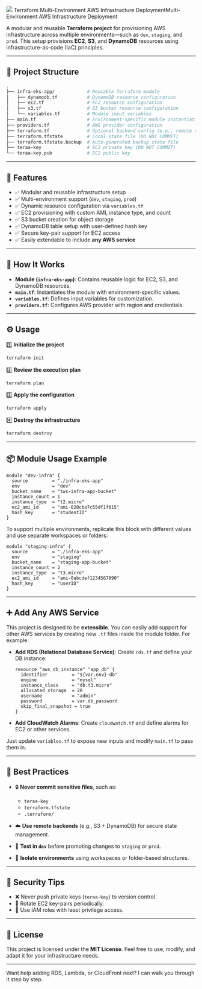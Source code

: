 

![](https://www.vectorlogo.zone/logos/terraformio/terraformio-icon.svg) Terraform Multi-Environment AWS Infrastructure DeploymentMulti-Environment AWS Infrastructure Deployment

A modular and reusable **Terraform project** for provisioning AWS infrastructure across multiple environments—such as `dev`, `staging`, and `prod`. This setup provisions **EC2**, **S3**, and **DynamoDB** resources using infrastructure-as-code (IaC) principles.

----------

## 📁 Project Structure

```bash
.
├── infra-eks-app/            # Reusable Terraform module
│   ├── dynamodb.tf           # DynamoDB resource configuration
│   ├── ec2.tf                # EC2 resource configuration
│   ├── s3.tf                 # S3 bucket resource configuration
│   └── variables.tf          # Module input variables
├── main.tf                   # Environment-specific module instantiation
├── providers.tf              # AWS provider configuration
├── terraform.tf              # Optional backend config (e.g., remote state)
├── terraform.tfstate         # Local state file (DO NOT COMMIT)
├── terraform.tfstate.backup  # Auto-generated backup state file
├── teraa-key                 # EC2 private key (DO NOT COMMIT)
└── teraa-key.pub             # EC2 public key

```

----------

## 🚀 Features

-   ✅ Modular and reusable infrastructure setup
-   ✅ Multi-environment support (`dev`, `staging`, `prod`)
-   ✅ Dynamic resource configuration via `variables.tf`
-   ✅ EC2 provisioning with custom AMI, instance type, and count
-   ✅ S3 bucket creation for object storage
-   ✅ DynamoDB table setup with user-defined hash key
-   ✅ Secure key-pair support for EC2 access
-   ✅ Easily extendable to include **any AWS service**

----------

## 🧱 How It Works

-   **Module (`infra-eks-app`)**: Contains reusable logic for EC2, S3, and DynamoDB resources.
-   **`main.tf`**: Instantiates the module with environment-specific values.
-   **`variables.tf`**: Defines input variables for customization.
-   **`providers.tf`**: Configures AWS provider with region and credentials.

----------

## ⚙️ Usage

1️⃣ **Initialize the project**

```bash
terraform init

```

2️⃣ **Review the execution plan**

```bash
terraform plan

```

3️⃣ **Apply the configuration**

```bash
terraform apply

```

4️⃣ **Destroy the infrastructure**

```bash
terraform destroy

```

----------

## 📦 Module Usage Example

```hcl
module "dev-infra" {
  source         = "./infra-eks-app"
  env            = "dev"
  bucket_name    = "tws-infra-app-bucket"
  instance_count = 1
  instance_type  = "t2.micro"
  ec2_ami_id     = "ami-020cba7c55df1f615"
  hash_key       = "studentID"
}

```

To support multiple environments, replicate this block with different values and use separate workspaces or folders:

```hcl
module "staging-infra" {
  source         = "./infra-eks-app"
  env            = "staging"
  bucket_name    = "staging-app-bucket"
  instance_count = 2
  instance_type  = "t3.micro"
  ec2_ami_id     = "ami-0abcdef1234567890"
  hash_key       = "userID"
}

```

----------

## ➕ Add Any AWS Service

This project is designed to be **extensible**. You can easily add support for other AWS services by creating new `.tf` files inside the module folder. For example:

-   **Add RDS (Relational Database Service)**: Create `rds.tf` and define your DB instance:
    
    ```hcl
    resource "aws_db_instance" "app_db" {
      identifier         = "${var.env}-db"
      engine             = "mysql"
      instance_class     = "db.t3.micro"
      allocated_storage  = 20
      username           = "admin"
      password           = var.db_password
      skip_final_snapshot = true
    }
    
    ```
    
-   **Add CloudWatch Alarms**: Create `cloudwatch.tf` and define alarms for EC2 or other services.
    

Just update `variables.tf` to expose new inputs and modify `main.tf` to pass them in.

----------

## 📌 Best Practices

-   🔒 **Never commit sensitive files**, such as:
    
    -   `teraa-key`
    -   `terraform.tfstate`
    -   `.terraform/`
-   ☁️ **Use remote backends** (e.g., S3 + DynamoDB) for secure state management.
    
-   🧪 **Test in `dev`** before promoting changes to `staging` or `prod`.
    
-   📁 **Isolate environments** using workspaces or folder-based structures.
    

----------

## 🔐 Security Tips

-   ❌ Never push private keys (`teraa-key`) to version control.
-   🔁 Rotate EC2 key-pairs periodically.
-   🔐 Use IAM roles with least privilege access.

----------

## 📄 License

This project is licensed under the **MIT License**. Feel free to use, modify, and adapt it for your infrastructure needs.

----------

Want help adding RDS, Lambda, or CloudFront next? I can walk you through it step by step.